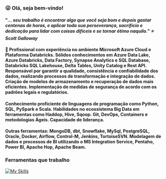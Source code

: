 ### :stuck_out_tongue_winking_eye: Olá, seja bem-vindo!

#### "<i>... seu trabalho é encontrar algo que você seja bom e depois gastar centenas de horas, e aplicar toda sua perseverança, sacrifício e dedicação para lidar com coisas difíceis e se tornar ótimo naquilo."  :star: Scott Galloway </i>

#### 🔭 Profissional com experiência no ambiente Microsoft Azure Cloud e Plataforma Databricks. Sólidos conhecimentos em Azure Data Lake, Azure Databricks, Data Factory, Synapse Analytics e SQL Database, Databricks SQL Lakehouse, Delta Tables, Unity Catalog e Rest API. Responsável por garantir a qualidade, consistência e confiabilidade dos dados, realizando processos de transformação e integração de dados. Criação de modelos de armazenamento e recuperação de dados mais eficientes. Implementação de medidas de segurança de acordo com os padrões legais e regulatórios. 

#### Conhecimento proficiente de linguagens de programação como Python, SQL, PySpark e Scala. Habilidades no ecossistema Big Data em ferramentas como Haddop, Hive, Sqoop. Git, DevOps, Containers e metodologias Ágeis. Capacidade de liderança.

#### Outras ferramentas: MongoDB, dbt, Snowflake, MySql, PostgreSQL, Oracle, Docker, Airflow, Control-M, Jenkins, TortoiseSVN. Modelagem de dados e processos de BI utilizando o MS Integration Service, Pentaho, Power BI, Apache Hop, Apache Beam.
  
### Ferramentas que trabalho

[![My Skills](https://skillicons.dev/icons?i=vscode,gcp,azure,python,bash,docker,eclipse,mongodb,git,github,gitlab,jenkins,linux,mysql,postgres,powershell,&perline=20)](https://skillicons.dev)
